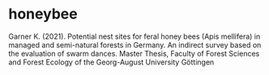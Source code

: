 # honeybee
Garner K. (2021). Potential nest sites for feral honey bees (Apis mellifera) in managed and semi-natural forests in Germany. An indirect survey based on the evaluation of swarm dances. Master Thesis, Faculty of Forest Sciences and Forest Ecology of the Georg-August University Göttingen
